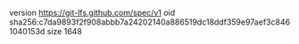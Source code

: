 version https://git-lfs.github.com/spec/v1
oid sha256:c7da9893f2f908abbb7a24202140a886519dc18ddf359e97aef3c8461040153d
size 1648
